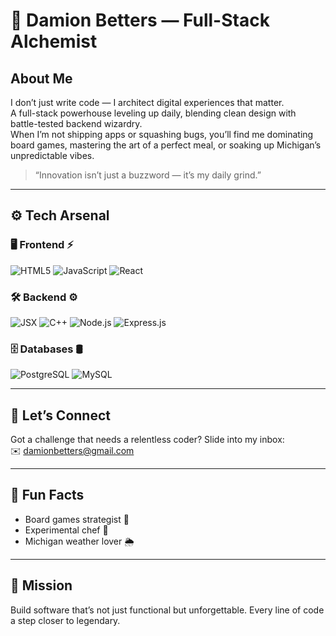 # 👑 Damion Betters — Full-Stack Alchemist

## About Me
I don’t just write code — I architect digital experiences that matter.  
A full-stack powerhouse leveling up daily, blending clean design with battle-tested backend wizardry.  
When I’m not shipping apps or squashing bugs, you’ll find me dominating board games, mastering the art of a perfect meal, or soaking up Michigan’s unpredictable vibes.  

> “Innovation isn’t just a buzzword — it’s my daily grind.”  

---

## ⚙️ Tech Arsenal

### 🖥️ Frontend ⚡️
![HTML5](https://img.shields.io/badge/HTML5-E34F26?style=for-the-badge&logo=html5&logoColor=white)
![JavaScript](https://img.shields.io/badge/JavaScript-F7DF1E?style=for-the-badge&logo=javascript&logoColor=black)
![React](https://img.shields.io/badge/React-2025-blue?style=for-the-badge&logo=react&logoColor=white)

### 🛠️ Backend ⚙️
![JSX](https://img.shields.io/badge/JSX-5ED3F3?style=for-the-badge&logo=react&logoColor=white)
![C++](https://img.shields.io/badge/C++-00599C?style=for-the-badge&logo=c%2B%2B&logoColor=white)
![Node.js](https://img.shields.io/badge/Node.js-339933?style=for-the-badge&logo=node.js&logoColor=white)
![Express.js](https://img.shields.io/badge/Express.js-000000?style=for-the-badge&logo=express&logoColor=white)

### 🗄️ Databases 🛢️
![PostgreSQL](https://img.shields.io/badge/PostgreSQL-4169E1?style=for-the-badge&logo=postgresql&logoColor=white)
![MySQL](https://img.shields.io/badge/MySQL-4479A1?style=for-the-badge&logo=mysql&logoColor=white)

---

## 💬 Let’s Connect  
Got a challenge that needs a relentless coder? Slide into my inbox:  
✉️ [damionbetters@gmail.com](mailto:damionbetters@gmail.com)  

---

## 🚀 Fun Facts  
- Board games strategist 🧠  
- Experimental chef 🍳  
- Michigan weather lover 🌦️  

---

## 🎯 Mission  
Build software that’s not just functional but unforgettable. Every line of code a step closer to legendary.

